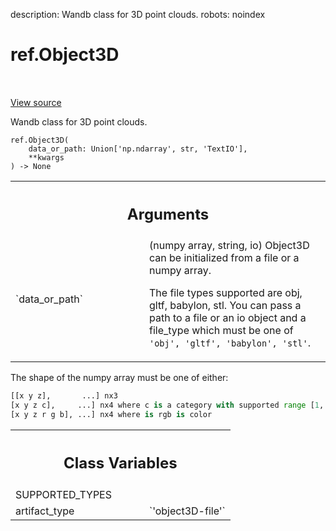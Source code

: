 description: Wandb class for 3D point clouds.
robots: noindex

# ref.Object3D

<!-- Insert buttons and diff -->

<table class="tfo-notebook-buttons tfo-api nocontent" align="left">

</table>

<a target="_blank" href="https://charlesfrye.gitbook.io/docs-box/library/sdk/data_types.py">View source</a>



Wandb class for 3D point clouds.

<pre class="devsite-click-to-copy prettyprint lang-py tfo-signature-link">
<code>ref.Object3D(
    data_or_path: Union['np.ndarray', str, 'TextIO'],
    **kwargs
) -> None
</code></pre>



<!-- Placeholder for "Used in" -->


<!-- Tabular view -->
 <table class="responsive fixed orange">
<colgroup><col width="214px"><col></colgroup>
<tr><th colspan="2"><h2 class="add-link">Arguments</h2></th></tr>

<tr>
<td>
`data_or_path`
</td>
<td>
(numpy array, string, io)
Object3D can be initialized from a file or a numpy array.

The file types supported are obj, gltf, babylon, stl.  You can pass a path to
a file or an io object and a file_type which must be one of `'obj', 'gltf', 'babylon', 'stl'`.
</td>
</tr>
</table>


The shape of the numpy array must be one of either:
```python
[[x y z],       ...] nx3
[x y z c],     ...] nx4 where c is a category with supported range [1, 14]
[x y z r g b], ...] nx4 where is rgb is color
```



<!-- Tabular view -->
 <table class="responsive fixed orange">
<colgroup><col width="214px"><col></colgroup>
<tr><th colspan="2"><h2 class="add-link">Class Variables</h2></th></tr>

<tr>
<td>
SUPPORTED_TYPES<a id="SUPPORTED_TYPES"></a>
</td>
<td>

</td>
</tr><tr>
<td>
artifact_type<a id="artifact_type"></a>
</td>
<td>
`'object3D-file'`
</td>
</tr>
</table>


